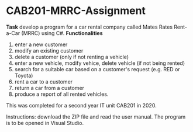 # CAB201-MRRC-Assignment
**Task** develop a program for a car rental company called Mates Rates Rent-a-Car (MRRC) using C#. 
**Functionalities** 
1) enter a new customer
2) modify an existing customer
3) delete a customer (only if not renting a vehicle)
4) enter a new vehicle, modify vehice, delete vehicle (if not being rented)
5) search for a suitable car based on a customer's request (e.g. RED or Toyota)
6) rent a car to a customer
7) return a car from a customer
8) produce a report of all rented vehicles. 

This was completed for a second year IT unit CAB201 in 2020. 

Instructions: download the ZIP file and read the user manual. The program is to be opened in Visual Studio. 
